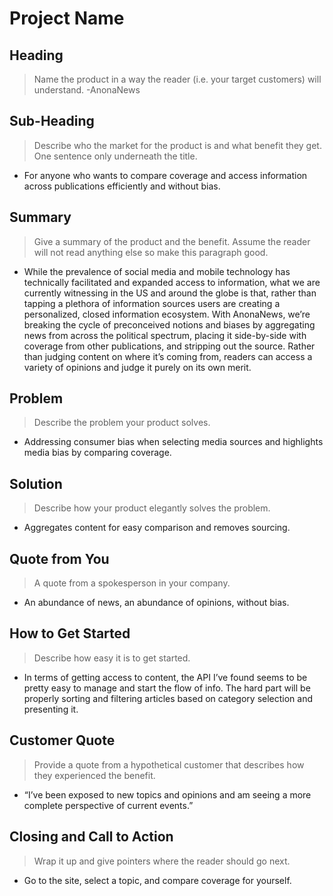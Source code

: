 # Project Name #

<!-- 
> This material was originally posted [here](http://www.quora.com/What-is-Amazons-approach-to-product-development-and-product-management). It is reproduced here for posterities sake.

There is an approach called "working backwards" that is widely used at Amazon. They work backwards from the customer, rather than starting with an idea for a product and trying to bolt customers onto it. While working backwards can be applied to any specific product decision, using this approach is especially important when developing new products or features.

For new initiatives a product manager typically starts by writing an internal press release announcing the finished product. The target audience for the press release is the new/updated product's customers, which can be retail customers or internal users of a tool or technology. Internal press releases are centered around the customer problem, how current solutions (internal or external) fail, and how the new product will blow away existing solutions.

If the benefits listed don't sound very interesting or exciting to customers, then perhaps they're not (and shouldn't be built). Instead, the product manager should keep iterating on the press release until they've come up with benefits that actually sound like benefits. Iterating on a press release is a lot less expensive than iterating on the product itself (and quicker!).

If the press release is more than a page and a half, it is probably too long. Keep it simple. 3-4 sentences for most paragraphs. Cut out the fat. Don't make it into a spec. You can accompany the press release with a FAQ that answers all of the other business or execution questions so the press release can stay focused on what the customer gets. My rule of thumb is that if the press release is hard to write, then the product is probably going to suck. Keep working at it until the outline for each paragraph flows. 

Oh, and I also like to write press-releases in what I call "Oprah-speak" for mainstream consumer products. Imagine you're sitting on Oprah's couch and have just explained the product to her, and then you listen as she explains it to her audience. That's "Oprah-speak", not "Geek-speak".

Once the project moves into development, the press release can be used as a touchstone; a guiding light. The product team can ask themselves, "Are we building what is in the press release?" If they find they're spending time building things that aren't in the press release (overbuilding), they need to ask themselves why. This keeps product development focused on achieving the customer benefits and not building extraneous stuff that takes longer to build, takes resources to maintain, and doesn't provide real customer benefit (at least not enough to warrant inclusion in the press release).
 -->
 
## Heading ##
  > Name the product in a way the reader (i.e. your target customers) will understand.
   -AnonaNews

## Sub-Heading ##
  > Describe who the market for the product is and what benefit they get. One sentence only underneath the title.
  - For anyone who wants to compare coverage and access information across publications efficiently and without bias.  
## Summary ##
  > Give a summary of the product and the benefit. Assume the reader will not read anything else so make this paragraph good.
  - While the prevalence of social media and mobile technology has technically facilitated and expanded access to information,
    what we are currently witnessing in the US and around the globe is that, rather than tapping a plethora of information sources
    users are creating a personalized, closed information ecosystem. With AnonaNews, we’re breaking the cycle of preconceived
    notions and biases by aggregating news from across the political spectrum, placing it side-by-side with coverage from other
    publications, and stripping out the source. Rather than judging content on where it’s coming from, readers can access a variety
    of opinions and judge it purely on its own merit.
## Problem ##
  > Describe the problem your product solves.
  - Addressing consumer bias when selecting media sources and highlights media bias by comparing coverage.
## Solution ##
  > Describe how your product elegantly solves the problem.
  - Aggregates content for easy comparison and removes sourcing.
## Quote from You ##
  > A quote from a spokesperson in your company.
  - An abundance of news, an abundance of opinions, without bias. 
## How to Get Started ##
  > Describe how easy it is to get started.
  - In terms of getting access to content, the API I’ve found seems to be pretty easy to manage and start the flow of info.
    The hard part will be properly sorting and filtering articles based on category selection and presenting it. 

## Customer Quote ##
  > Provide a quote from a hypothetical customer that describes how they experienced the benefit.
  - “I’ve been exposed to new topics and opinions and am seeing a more complete perspective of current events.”
## Closing and Call to Action ##
  > Wrap it up and give pointers where the reader should go next.
  - Go to the site, select a topic, and compare coverage for yourself. 